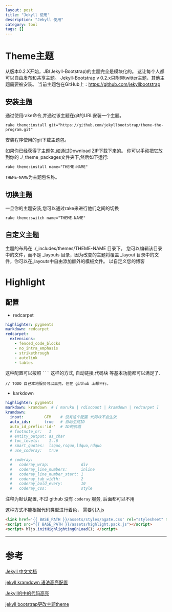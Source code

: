 ```yaml
---
layout: post
title: "Jekyll 使用"
description: "Jekyll 使用"
category: tool
tags: []
---
```



# Theme主题

从版本0.2.X开始，JB(Jekyll-Bootstrap)的主题完全是模块化的。
这让每个人都可以自由发布和共享主题。
Jekyll-Bootstrap v 0.2.x只附带twitter主题，其他主题需要被安装。
当前主题包在GitHub上：https://github.com/jekyllbootstrap

## 安装主题

通过使用rake命令,并通过该主题在git的URL安装一个主题。

	rake theme:install git="https://github.com/jekyllbootstrap/theme-the-program.git"

安装程序使用的git下载主题包。

如果你已经获得了主题包,如通过Download ZIP下载下来的。
你可以手动把它放到你的 ./_theme_packages文件夹下,然后如下运行:

	rake theme:install name="THEME-NAME"

`THEME-NAME`为主题包名称。

## 切换主题

一旦你的主题安装,您可以通过rake来进行他们之间的切换

	rake theme:switch name="THEME-NAME"

## 自定义主题

主题的布局在 ./_includes/themes/THEME-NAME 目录下。
您可以编辑该目录中的文件，而不是 _layouts 目录，因为改变的主题将覆盖 _layout 目录中的文件，你可以在_layouts中自由添加额外的模板文件。
以自定义您的博客


# Highlight

## 配置

* redcarpet

```yaml
highlighter: pygments
markdown: redcarpet
redcarpet:
  extensions:
    - fenced_code_blocks
    - no_intra_emphasis
    - strikethrough
    - autolink
    - tables
```

这种配置可以按照 <code>```</code> 这样的方式, 自动链接,代码块 等基本功能都可以满足了.

	// TODO 自己本地服务可以高亮，但在 github 上却不行。

* karkdown

```yaml
highlighter: pygments
markdown: kramdown  # [ maruku | rdiscount | kramdown | redcarpet ]
kramdown:
  input:         GFM	# 没有这个配置 代码块不会生效
  auto_ids:      true	# 自动生成ID
  auto_id_prefix:'id-'	# ID的前缀
  # footnote_nr:   1
  # entity_output: as_char
  # toc_levels:    1..6
  # smart_quotes:  lsquo,rsquo,ldquo,rdquo
  # use_coderay:   true

  # coderay:
  #   coderay_wrap:              div
  #   coderay_line_numbers:      inline
  #   coderay_line_number_start: 1
  #   coderay_tab_width:         2
  #   coderay_bold_every:        10
  #   coderay_css:               style
```

注释为默认配置, 不过 github 没有 `coderay` 服务, 后面都可以不用

这种方式不能根据代码类型进行着色，
需要引入js

```html
<link href='{{ BASE_PATH }}/assets/styles/agate.css' rel="stylesheet" media="all">
<script src="{{ BASE_PATH }}/assets/highlight.pack.js"></script>
<script> hljs.initHighlightingOnLoad(); </script>
```


***

# 参考

[Jekyll 中文文档](http://jekyll.bootcss.com/docs/home/)

[jekyll kramdown 语法高亮配置](http://noyobo.com/2014/10/19/jekyll-kramdown-highlight.html)

[Jekyll的中的代码高亮](http://yansu.org/2013/04/22/highlight-of-jekyll.html)

[jekyll bootstrap更改主题theme](http://blog.csdn.net/itmyhome1990/article/details/42080161)

